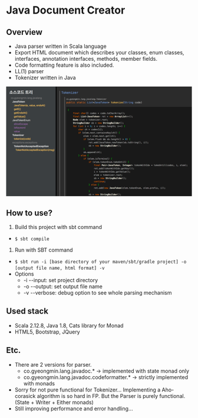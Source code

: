 # Java Document Creator

## Overview
- Java parser written in Scala language
- Export HTML document which describes your classes, enum classes, interfaces, annotation interfaces, methods, member fields.
- Code formatting feature is also included.
- LL(1) parser
- Tokenizer written in Java

![example](img/screenshot.png)

## How to use?
1. Build this project with sbt command 
- ```$ sbt compile```
1. Run with SBT command
- ```$ sbt run -i [base directory of your maven/sbt/gradle project] -o [output file name, html format] -v```
- Options
  - -i --input: set project directory
  - -o --output: set output file name
  - -v --verbose: debug option to see whole parsing mechanism

## Used stack
- Scala 2.12.8, Java 1.8, Cats library for Monad
- HTML5, Bootstrap, JQuery

## Etc.
- There are 2 versions for parser.
  - co.gyeongmin.lang.javadoc.* -> implemented with state monad only
  - co.gyeongmin.lang.javadoc.codeformatter.* -> strictly implemented with monads
- Sorry for not pure functional for Tokenizer... Implementing a Aho-corasick algorithm is so hard in FP. But the Parser
  is purely functional.(State + Writer + Either monads)
- Still improving performance and error handling...
